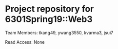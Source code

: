 # Project repository for 6301Spring19::Web3

Team Members: tkang49, ywang3550, kvarma3, jsui7

Read Access:  None


